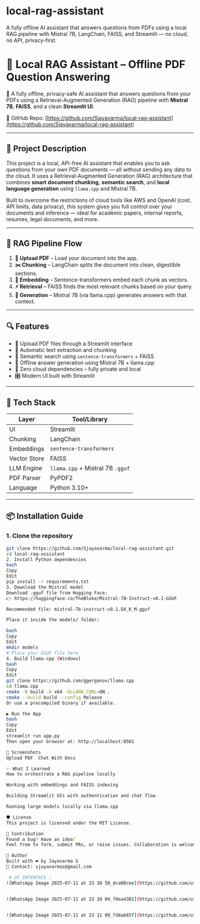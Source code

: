 # local-rag-assistant
A fully offline AI assistant that answers questions from PDFs using a local RAG pipeline with Mistral 7B, LangChain, FAISS, and Streamlit — no cloud, no API, privacy-first.

# 🧠 Local RAG Assistant – Offline PDF Question Answering

🚀 A fully offline, privacy-safe AI assistant that answers questions from your PDFs using a Retrieval-Augmented Generation (RAG) pipeline with **Mistral 7B**, **FAISS**, and a clean **Streamlit UI**.

🔗 GitHub Repo: [https://github.com/Sjayavarma/local-rag-assistant](https://github.com/Sjayavarma/local-rag-assistant)

---

## 📖 Project Description

This project is a local, API-free AI assistant that enables you to ask questions from your own PDF documents — all without sending any data to the cloud. It uses a Retrieval-Augmented Generation (RAG) architecture that combines **smart document chunking**, **semantic search**, and **local language generation** using `llama.cpp` and Mistral 7B.

Built to overcome the restrictions of cloud tools like AWS and OpenAI (cost, API limits, data privacy), this system gives you full control over your documents and inference — ideal for academic papers, internal reports, resumes, legal documents, and more.

---

## 🔄 RAG Pipeline Flow

1. **📄 Upload PDF** – Load your document into the app.
2. **✂️ Chunking** – LangChain splits the document into clean, digestible sections.
3. **🧠 Embedding** – Sentence-transformers embed each chunk as vectors.
4. **⚡ Retrieval** – FAISS finds the most relevant chunks based on your query.
5. **🤖 Generation** – Mistral 7B (via llama.cpp) generates answers with that context.

---

## 🔍 Features

- 📂 Upload PDF files through a Streamlit interface
- 📎 Automatic text extraction and chunking
- 🧠 Semantic search using `sentence-transformers` + FAISS
- 🤖 Offline answer generation using Mistral 7B + llama.cpp
- 🔐 Zero cloud dependencies – fully private and local
- 🎛️ Modern UI built with Streamlit

---

## 🧰 Tech Stack

| Layer        | Tool/Library                    |
|--------------|---------------------------------|
| UI           | Streamlit                       |
| Chunking     | LangChain                       |
| Embeddings   | `sentence-transformers`         |
| Vector Store | FAISS                           |
| LLM Engine   | `llama.cpp` + Mistral 7B `.gguf`|
| PDF Parser   | PyPDF2                          |
| Language     | Python 3.10+                    |

---

## 📦 Installation Guide

### 1. Clone the repository

```bash
git clone https://github.com/Sjayavarma/local-rag-assistant.git
cd local-rag-assistant
2. Install Python dependencies
bash
Copy
Edit
pip install -r requirements.txt
3. Download the Mistral model
Download .gguf file from Hugging Face:
👉 https://huggingface.co/TheBloke/Mistral-7B-Instruct-v0.1-GGUF

Recommended file: mistral-7b-instruct-v0.1.Q4_K_M.gguf

Place it inside the models/ folder:

bash
Copy
Edit
mkdir models
# Place your GGUF file here
4. Build llama.cpp (Windows)
bash
Copy
Edit
git clone https://github.com/ggerganov/llama.cpp
cd llama.cpp
cmake -B build -A x64 -DLLAMA_CURL=ON .
cmake --build build --config Release
Or use a precompiled binary if available.

▶️ Run the App
bash
Copy
Edit
streamlit run app.py
Then open your browser at: http://localhost:8501

📸 Screenshots
Upload PDF	Chat With Docs

✨ What I Learned
How to orchestrate a RAG pipeline locally

Working with embeddings and FAISS indexing

Building Streamlit UIs with authentication and chat flow

Running large models locally via llama.cpp

🛡️ License
This project is licensed under the MIT License.

🤝 Contribution
Found a bug? Have an idea?
Feel free to fork, submit PRs, or raise issues. Collaboration is welcome!

🔗 Author
Built with ❤️ by Jayavarma S
📧 Contact: sjayavarmas@gmail.com

 # UI INTERFACE :
![WhatsApp Image 2025-07-11 at 23 10 50_dca00cee](https://github.com/user-attachments/assets/16630d6c-5bfd-45be-8efb-7d8e8ba6e63e)


![WhatsApp Image 2025-07-11 at 23 10 04_f0ea4301](https://github.com/user-attachments/assets/5408bccf-c7d6-45f0-80b2-a3aadd1212db)


![WhatsApp Image 2025-07-11 at 23 11 09_fd8a665f](https://github.com/user-attachments/assets/cedf4a2b-ed36-4c54-b061-af16ca6bd02d)


